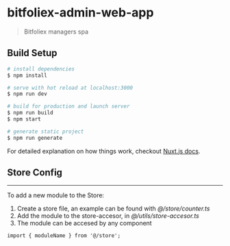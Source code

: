 # bitfoliex-admin-web-app

> Bitfoliex managers spa

## Build Setup

``` bash
# install dependencies
$ npm install

# serve with hot reload at localhost:3000
$ npm run dev

# build for production and launch server
$ npm run build
$ npm start

# generate static project
$ npm run generate
```

For detailed explanation on how things work, checkout [Nuxt.js docs](https://nuxtjs.org).


## Store Config
---
To add a new module to the Store:

1. Create a store file, an example can be found with _@/store/counter.ts_
2. Add the module to the store-accesor, in _@/utils/store-accesor.ts_
3. The module can be accesed by any component
```
import { moduleName } from '@/store';
```